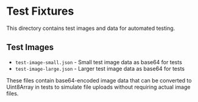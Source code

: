 # Test Fixtures

This directory contains test images and data for automated testing.

## Test Images

- `test-image-small.json` - Small test image data as base64 for tests
- `test-image-large.json` - Larger test image data as base64 for tests

These files contain base64-encoded image data that can be converted to Uint8Array in tests to simulate file uploads without requiring actual image files.